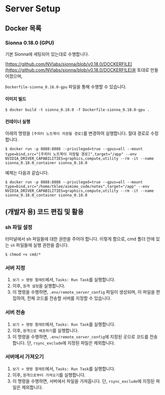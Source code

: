 # Server Setup

## Docker 목록

### Sionna 0.18.0 (GPU)

기본 Sionna에 세팅되어 있는대로 수행합니다.

[https://github.com/NVlabs/sionna/blob/v0.18.0/DOCKERFILE](https://github.com/NVlabs/sionna/blob/v0.18.0/DOCKERFILE)을 토대로 만들어졌으며,

`Dockerfile-sionna_0.18.0-gpu` 파일을 통해 수행할 수 있습니다.

#### 이미지 빌드

```shell
$ docker build -t sionna_0.18.0 -f Dockerfile-sionna_0.18.0-gpu .
```

#### 컨테이너 실행

아래의 명령을 `[주피터 노트북이 저장될 경로]`를 변경하여 실행합니다. 절대 경로로 수정합니다.

```shell
$ docker run -p 8888:8888 --privileged=true --gpus=all --mount type=bind,src="[주피터 노트북이 저장될 경로]",target="/app" --env NVIDIA_DRIVER_CAPABILITIES=graphics,compute,utility --rm -it --name sionna_0.18.0_container sionna_0.18.0
```

예제는 다음과 같습니다.

```shell
$ docker run -p 8888:8888 --privileged=true --gpus=all --mount type=bind,src="/home/tklee/aimimo_code/notes",target="/app" --env NVIDIA_DRIVER_CAPABILITIES=graphics,compute,utility --rm -it --name sionna_0.18.0_container sionna_0.18.0
```

## (개발자 용) 코드 편집 및 활용

### sh 파일 설정

터미널에서 sh 파일들에 대한 권한을 주어야 합니다. 이렇게 함으로, cmd 폴더 안에 있는 `sh` 파일들에 실행 권한을 줍니다.

```shell
$ chmod +x cmd/*
```

### 서버 지정

1. `보기 > 명령 팔레트`에서, `Tasks: Run Task`를 실행합니다.
2. 이후, `원격 설정`을 실행합니다. 
3. 이 명령을 수행하면, `.env/remote_server_config` 파일이 생성되며, 이 파일을 편집하여, 전체 코드를 전송할 서버를 지정할 수 있습니다.

### 서버 전송

1. `보기 > 명령 팔레트`에서, `Tasks: Run Task`를 실행합니다.
2. 이후, `원격으로 배포하기`를 실행합니다. 
3. 이 명령을 수행하면, `.env/remote_server_config`에 지정된 곳으로 코드를 전송합니다. 단, `rsync_exclude`에 지정된 파일은 제외합니다.

### 서버에서 가져오기

1. `보기 > 명령 팔레트`에서, `Tasks: Run Task`를 실행합니다.
2. 이후, `원격으로부터 가져오기`를 실행합니다. 
3. 이 명령을 수행하면, 서버에서 파일을 가져옵니다. 단, `rsync_exclude`에 지정된 파일은 제외합니다.
